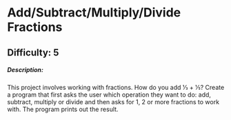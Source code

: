 # Add/Subtract/Multiply/Divide Fractions
## Difficulty: 5

##### Description:
This project involves working with fractions. How do you add 1⁄3 + 1⁄5? Create a
program that first asks the user which operation they want to do: add, subtract, multiply or divide
and then asks for 1, 2 or more fractions to work with. The program prints out the result.
